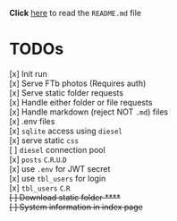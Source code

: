 **Click** [here](README.md) to read the `README.md` file
# TODOs
[x] Init run  
[x] Serve FTb photos (Requires auth)  
[x] Serve static folder requests  
[x] Handle either folder or file requests  
[x] Handle markdown (reject NOT `.md`) files  
[x] .env files  
[x] `sqlite` access using `diesel`  
[x] serve static `css`  
[ ] `diesel` connection pool  
[x] `posts` `C`.`R`.`U`.`D`  
[x] use `.env` for JWT secret  
[x] use `tbl_users` for login  
[x] `tbl_users` `C`.`R`  
~~[ ] Download static folder  ****~~  
~~[ ] System information in index page~~  

